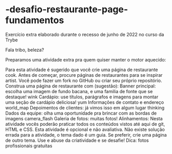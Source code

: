# -desafio-restaurante-page-fundamentos
Exercício extra elaborado durante o recesso de junho de 2022 no curso da Trybe

Fala tribo, beleza?

Preparamos uma atividade extra pra quem quiser manter o motor aquecido:

Para esta atividade é sugerido que você crie uma página de restaurante cook.
Antes de começar, procure páginas de restaurantes para se inspirar artist.
Você pode fazer um fork no GitHub ou criar seu próprio repositório.
Construa uma página de restaurante com (sugestão):
Banner principal: escolha uma imagem de fundo bacana, e uma familia de fonte que se destaque! wink
Cardápio: use títulos, parágrafos e imagens para montar uma seção de cardápio deliciosa! yum
Informações de contato e endereço world_map
Depoimentos de clientes: já vimos isso em algum lugar thinking
Dados da equipe: olha uma oportunidade pra brincar com as bordas de imagens camera_flash
Galeria de fotos: muitas fotos!
Alinhamentos:
Nesta atividade vocês poderão praticar todos os conteúdos vistos até aqui de git, HTML e CSS.
Esta atividade é opcional e não avaliativa.
Não existe solução errada para a atividade, o tema dado é um guia.
Se preferir, crie uma página de outro tema.
Use e abuse da criatividade e se desafie!
Dica: fotos profissionais gratuitas
